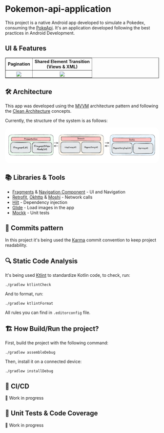 # Pokemon-api-application

This project is a native Android app developed to simulate a Pokedex, consuming
the [PokeApi](https://pokeapi.co/). It's an application developed following the best practices in
Android Development.

## UI & Features

<table border="1" style="border-collapse: collapse">
  <tr>
    <td align="top" valign="center">
      <b>Pagination</b>
    </td>
    <td align="center" valign="center">
      <b>
        Shared Element Transition<br>
        (Views & XML)
      </b>
    </td>
  </tr>
  <tr>
    <td align="center">
      <img align="center" width="140" src="images/pagination.gif" />
    </td>
    <td align="center">
      <img align="center" width="140" src="images/shared_element_animation.gif" />
    </td>
  </tr>
</table>

## 🛠 Architecture

This app was developed using the [MVVM](https://developer.android.com/topic/architecture)
architecture pattern and following
the [Clean Architecture](https://blog.cleancoder.com/uncle-bob/2012/08/13/the-clean-architecture.html)
concepts.

Currently, the structure of the system is as follows:

<img src="images/architecture.png" width="600" style="border-radius: 15px;">

## 📚 Libraries & Tools

- [Fragments](https://developer.android.com/guide/fragments) & [Navigation Component](https://developer.android.com/guide/navigation) - UI and Navigation
- [Retrofit](https://square.github.io/retrofit/), [Okhttp](https://square.github.io/okhttp/) & [Moshi](https://github.com/square/moshi) - Network calls
- [Hilt](https://developer.android.com/training/dependency-injection/hilt-android) - Dependency injection
- [Glide](https://github.com/bumptech/glide) - Load images in the app
- [Mockk](https://mockk.io/ANDROID.html) - Unit tests

## 📝 Commits pattern

In this project it's being used the [Karma](https://karma-runner.github.io/6.4/dev/git-commit-msg.html)
commit convention to keep project readability.

## 🔍 Static Code Analysis

It's being used [Ktlint](https://github.com/pinterest/ktlint) to standardize Kotlin code, to check,
run:

```
./gradlew ktlintCheck
```

And to format, run:

```
./gradlew ktlintFormat
```

All rules you can find in `.editorconfig` file.

## 🏗️ How Build/Run the project?

First, build the project with the following command:

```
./gradlew assembleDebug
```

Then, install it on a connected device:

```
./gradlew installDebug
```

## 🚂 CI/CD
🚧 Work in progress

## 🧪 Unit Tests & Code Coverage
🚧 Work in progress
